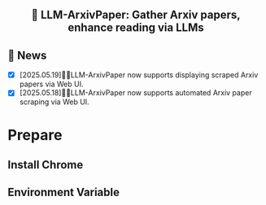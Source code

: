 <center><h2>🚀 LLM-ArxivPaper: Gather Arxiv papers, enhance reading via LLMs</h2></center>

## 🎉 News
- [X] [2025.05.19]🎯📢LLM-ArxivPaper now supports displaying scraped Arxiv papers via Web UI.
- [X] [2025.05.18]🎯📢LLM-ArxivPaper now supports automated Arxiv paper scraping via Web UI.

# Prepare
## Install Chrome
## Environment Variable